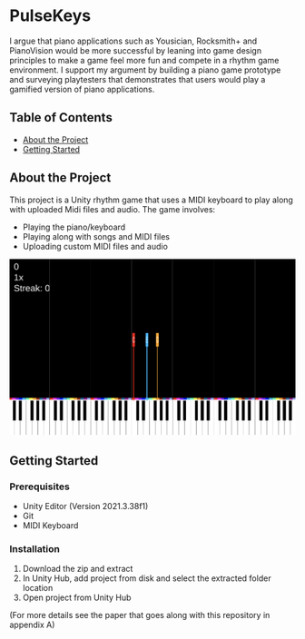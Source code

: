 # PulseKeys

I argue that piano applications such as Yousician, Rocksmith+ and PianoVision would be more successful by leaning into game design principles to make a game feel more fun and compete in a rhythm game environment. 
I support my argument by building a piano game prototype and surveying playtesters that demonstrates that users would play a gamified version of piano applications.

## Table of Contents
- [About the Project](#about-the-project)
- [Getting Started](#getting-started)

## About the Project

This project is a Unity rhythm game that uses a MIDI keyboard to play along with uploaded Midi files and audio. The game involves:
- Playing the piano/keyboard
- Playing along with songs and MIDI files
- Uploading custom MIDI files and audio


![Screenshot of Game](Comprehensive%20Paper%20Latex%20Source/pulsekey-proto2.png)

## Getting Started

### Prerequisites
- Unity Editor (Version 2021.3.38f1)
- Git
- MIDI Keyboard

### Installation
1. Download the zip and extract
2. In Unity Hub, add project from disk and select the extracted folder location
3. Open project from Unity Hub

(For more details see the paper that goes along with this repository in appendix A)
